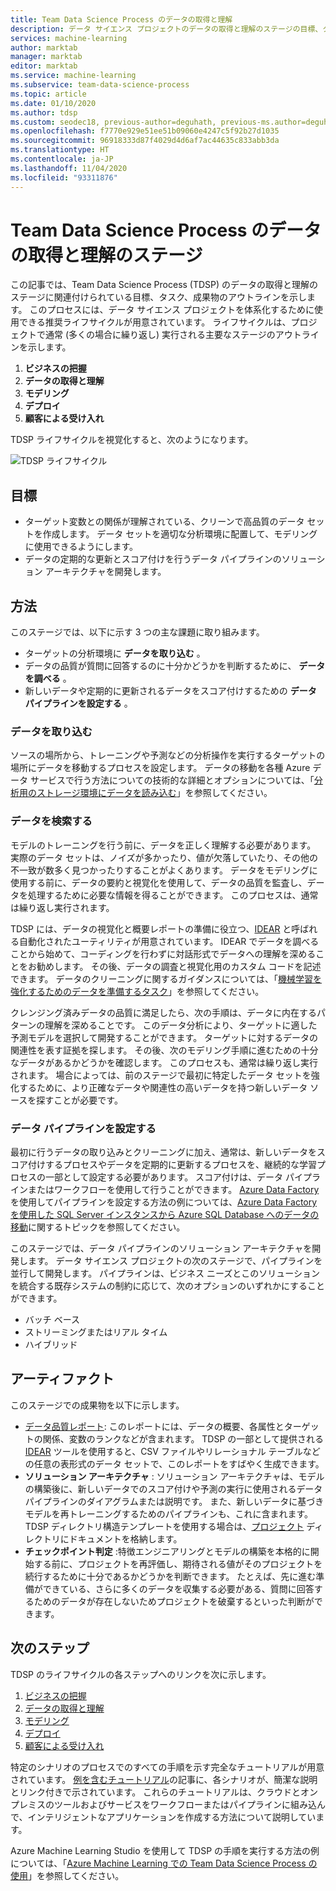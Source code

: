 ```yaml
---
title: Team Data Science Process のデータの取得と理解
description: データ サイエンス プロジェクトのデータの取得と理解のステージの目標、タスク、成果物
services: machine-learning
author: marktab
manager: marktab
editor: marktab
ms.service: machine-learning
ms.subservice: team-data-science-process
ms.topic: article
ms.date: 01/10/2020
ms.author: tdsp
ms.custom: seodec18, previous-author=deguhath, previous-ms.author=deguhath
ms.openlocfilehash: f7770e929e51ee51b09060e4247c5f92b27d1035
ms.sourcegitcommit: 96918333d87f4029d4d6af7ac44635c833abb3da
ms.translationtype: HT
ms.contentlocale: ja-JP
ms.lasthandoff: 11/04/2020
ms.locfileid: "93311876"
---
```

# <a name="data-acquisition-and-understanding-stage-of-the-team-data-science-process"></a>Team Data Science Process のデータの取得と理解のステージ

この記事では、Team Data Science Process (TDSP) のデータの取得と理解のステージに関連付けられている目標、タスク、成果物のアウトラインを示します。 このプロセスには、データ サイエンス プロジェクトを体系化するために使用できる推奨ライフサイクルが用意されています。 ライフサイクルは、プロジェクトで通常 (多くの場合に繰り返し) 実行される主要なステージのアウトラインを示します。

   1. **ビジネスの把握**
   2. **データの取得と理解**
   3. **モデリング**
   4. **デプロイ**
   5. **顧客による受け入れ**

TDSP ライフサイクルを視覚化すると、次のようになります。 

![TDSP ライフサイクル](./media/lifecycle/tdsp-lifecycle2.png) 


## <a name="goals"></a>目標
* ターゲット変数との関係が理解されている、クリーンで高品質のデータ セットを作成します。 データ セットを適切な分析環境に配置して、モデリングに使用できるようにします。
* データの定期的な更新とスコア付けを行うデータ パイプラインのソリューション アーキテクチャを開発します。

## <a name="how-to-do-it"></a>方法
このステージでは、以下に示す 3 つの主な課題に取り組みます。

   * ターゲットの分析環境に **データを取り込む** 。
   * データの品質が質問に回答するのに十分かどうかを判断するために、 **データを調べる** 。 
   * 新しいデータや定期的に更新されるデータをスコア付けするための **データ パイプラインを設定する** 。

### <a name="ingest-the-data"></a>データを取り込む
ソースの場所から、トレーニングや予測などの分析操作を実行するターゲットの場所にデータを移動するプロセスを設定します。 データの移動を各種 Azure データ サービスで行う方法についての技術的な詳細とオプションについては、「[分析用のストレージ環境にデータを読み込む](ingest-data.md)」を参照してください。 

### <a name="explore-the-data"></a>データを検索する
モデルのトレーニングを行う前に、データを正しく理解する必要があります。 実際のデータ セットは、ノイズが多かったり、値が欠落していたり、その他の不一致が数多く見つかったりすることがよくあります。 データをモデリングに使用する前に、データの要約と視覚化を使用して、データの品質を監査し、データを処理するために必要な情報を得ることができます。 このプロセスは、通常は繰り返し実行されます。

TDSP には、データの視覚化と概要レポートの準備に役立つ、[IDEAR](https://github.com/Azure/Azure-TDSP-Utilities/blob/master/DataScienceUtilities/DataReport-Utils) と呼ばれる自動化されたユーティリティが用意されています。 IDEAR でデータを調べることから始めて、コーディングを行わずに対話形式でデータへの理解を深めることをお勧めします。 その後、データの調査と視覚化用のカスタム コードを記述できます。 データのクリーニングに関するガイダンスについては、「[機械学習を強化するためのデータを準備するタスク](prepare-data.md)」を参照してください。  

クレンジング済みデータの品質に満足したら、次の手順は、データに内在するパターンの理解を深めることです。 このデータ分析により、ターゲットに適した予測モデルを選択して開発することができます。 ターゲットに対するデータの関連性を表す証拠を探します。 その後、次のモデリング手順に進むための十分なデータがあるかどうかを確認します。 このプロセスも、通常は繰り返し実行されます。 場合によっては、前のステージで最初に特定したデータ セットを強化するために、より正確なデータや関連性の高いデータを持つ新しいデータ ソースを探すことが必要です。 

### <a name="set-up-a-data-pipeline"></a>データ パイプラインを設定する
最初に行うデータの取り込みとクリーニングに加え、通常は、新しいデータをスコア付けするプロセスやデータを定期的に更新するプロセスを、継続的な学習プロセスの一部として設定する必要があります。 スコア付けは、データ パイプラインまたはワークフローを使用して行うことができます。 [Azure Data Factory](https://azure.microsoft.com/services/data-factory/) を使用してパイプラインを設定する方法の例については、[Azure Data Factory を使用した SQL Server インスタンスから Azure SQL Database へのデータの移動](move-sql-azure-adf.md)に関するトピックを参照してください。 

このステージでは、データ パイプラインのソリューション アーキテクチャを開発します。 データ サイエンス プロジェクトの次のステージで、パイプラインを並行して開発します。 パイプラインは、ビジネス ニーズとこのソリューションを統合する既存システムの制約に応じて、次のオプションのいずれかにすることができます。 

   * バッチ ベース
   * ストリーミングまたはリアル タイム 
   * ハイブリッド 

## <a name="artifacts"></a>アーティファクト
このステージでの成果物を以下に示します。

   * [データ品質レポート](https://github.com/Azure/Azure-TDSP-ProjectTemplate/blob/master/Docs/Data_Report/DataSummaryReport.md): このレポートには、データの概要、各属性とターゲットの関係、変数のランクなどが含まれます。 TDSP の一部として提供される [IDEAR](https://github.com/Azure/Azure-TDSP-Utilities/blob/master/DataScienceUtilities/DataReport-Utils) ツールを使用すると、CSV ファイルやリレーショナル テーブルなどの任意の表形式のデータ セットで、このレポートをすばやく生成できます。 
   * **ソリューション アーキテクチャ** : ソリューション アーキテクチャは、モデルの構築後に、新しいデータでのスコア付けや予測の実行に使用されるデータ パイプラインのダイアグラムまたは説明です。 また、新しいデータに基づきモデルを再トレーニングするためのパイプラインも、これに含まれます。 TDSP ディレクトリ構造テンプレートを使用する場合は、[プロジェクト](https://github.com/Azure/Azure-TDSP-ProjectTemplate/tree/master/Docs/Project) ディレクトリにドキュメントを格納します。
   * **チェックポイント判定** :特徴エンジニアリングとモデルの構築を本格的に開始する前に、プロジェクトを再評価し、期待される値がそのプロジェクトを続行するために十分であるかどうかを判断できます。 たとえば、先に進む準備ができている、さらに多くのデータを収集する必要がある、質問に回答するためのデータが存在しないためプロジェクトを破棄するといった判断ができます。

## <a name="next-steps"></a>次のステップ

TDSP のライフサイクルの各ステップへのリンクを次に示します。

   1. [ビジネスの把握](lifecycle-business-understanding.md)
   2. [データの取得と理解](lifecycle-data.md)
   3. [モデリング](lifecycle-modeling.md)
   4. [デプロイ](lifecycle-deployment.md)
   5. [顧客による受け入れ](lifecycle-acceptance.md)

特定のシナリオのプロセスでのすべての手順を示す完全なチュートリアルが用意されています。 [例を含むチュートリアル](walkthroughs.md)の記事に、各シナリオが、簡潔な説明とリンク付きで示されています。 これらのチュートリアルは、クラウドとオンプレミスのツールおよびサービスをワークフローまたはパイプラインに組み込んで、インテリジェントなアプリケーションを作成する方法について説明しています。 

Azure Machine Learning Studio を使用して TDSP の手順を実行する方法の例については、「[Azure Machine Learning での Team Data Science Process の使用]()」を参照してください。